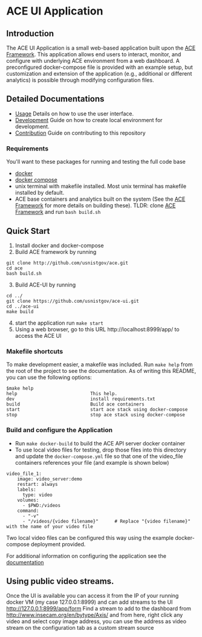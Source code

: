 # ACE UI Application
##  Introduction
The ACE UI Application is a small web-based application built upon the [ACE Framework](http://github.com/usnistgov/ace). This application allows end users to interact, monitor, and configure with underlying ACE environment from a web dashboard. A preconfigured docker-compose file is provided with an example setup, but customization and extension of the application (e.g., additional or different analytics) is possible through modifying configuration files.

## Detailed Documentations 
* [Usage](docs/USAGE.md) Details on how to use the user interface.
* [Development](docs/DEVELOPMENT.md) Guide on how to create local environment for development.
* [Contribution](CONTRIBUTING.md) Guide on contributing to this repository



### Requirements

You'll want to these packages for running and testing the full code base

* [docker](https://docs.docker.com/get-docker/)
* [docker compose](https://docs.docker.com/compose/install/)
* unix terminal with makefile installed. Most unix terminal has makefile installed by default. 
* ACE base containers and analytics built on the system (See the [ACE Framework](http://github.com/usnistgov/ace) for 
  more details on building these). TLDR: clone [ACE Framework](http://github.com/usnistgov/ace) and run `bash build.sh`
  
## Quick Start
1. Install docker and docker-compose
2. Build ACE framework by running
```shell
git clone http://github.com/usnistgov/ace.git
cd ace
bash build.sh
```
3. Build ACE-UI by running 
```shell
cd ../
git clone https://github.com/usnistgov/ace-ui.git
cd ../ace-ui
make build
```
4. start the application run `make start`
5. Using a web browser, go to this URL  http://localhost:8999/app/ to access the ACE UI


### Makefile shortcuts
To make development easier, a makefile was included. Run `make help` from the root of the project to see the documentation. As of writing this README, you can use the following options:

```
$make help
help                           This help.
dev                            install requirements.txt
build                          Build ace containers
start                          start ace stack using docker-compose
stop                           stop ace stack using docker-compose
```



### Build and configure the Application
* Run `make docker-build` to build the ACE API server docker container
* To use local video files for testing, drop those files into this directory and update the `docker-compose.yml` file so that one of the video_file containers references your file (and example is shown below)
``` 
video_file_1:
    image: video_server:demo
    restart: always
    labels:
      type: video
    volumes:
      - $PWD:/videos
    command:
      - "-v"
      - "/videos/{video filename}"      # Replace "{video filename}" with the name of your video file
```
Two local video files can be configured this way using the example docker-compose deployment provided.

For additional information on configuring the application see the [documentation](docs)

## Using public video streams.
Once the UI is available you can access it from the IP of your running docker VM (my case 127.0.0.1:8999) and can add streams to the UI http://127.0.0.1:8999/app/form
Find a stream to add to the dashboard from http://www.insecam.org/en/bytype/Axis/ and from here, right click any video and select copy image address, you can use the address as video stream on the configuration tab as a custom stream source
